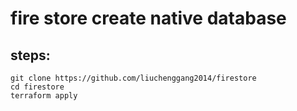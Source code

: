 # fire store create native database

## steps:
```
git clone https://github.com/liuchenggang2014/firestore
cd firestore
terraform apply
``` 
